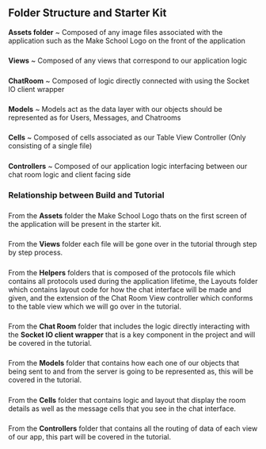 ## Folder Structure and Starter Kit

**Assets folder** ~ Composed of any image files associated with the application such as the Make School Logo on the front of the application
#####
**Views** ~ Composed of any views that correspond to our application logic 
#####
**ChatRoom** ~ Composed of logic directly connected with using the Socket IO client wrapper
#####
**Models** ~ Models act as the data layer with our objects should be represented as for Users, Messages, and Chatrooms
#####
**Cells** ~ Composed of cells associated as our Table View Controller (Only consisting of a single file)
#####
**Controllers**  ~ Composed of our application logic interfacing between our chat room logic and client facing side

### Relationship between Build and Tutorial

#####
From the **Assets** folder the Make School Logo thats on the first screen of the application will be present in the starter kit.
#####
From the **Views** folder each file will be gone over in the tutorial through step by step process.
#####
From the **Helpers** folders that is composed of the protocols file which contains all protocols used during the application lifetime, the Layouts folder which contains layout code for how the chat interface will be made and given, and the extension of the Chat Room View controller which conforms to the table view which we will go over in the tutorial.
#####
From the **Chat Room** folder that includes the logic directly interacting with the **Socket IO client wrapper** that is a key component in the project and will be covered in the tutorial.
#####
From the **Models** folder that contains how each one of our objects that being sent to and from the server is going to be represented as, this will be covered in the tutorial.
#####
From the **Cells** folder that contains logic and layout that display the room details as well as the message cells that you see in the chat interface.
#####
From the **Controllers** folder that contains all the routing of data of each view of our app, this part will be covered in the tutorial.
